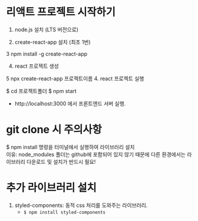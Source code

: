 # 리액트 프로젝트 시작하기

1. node.js 설치 (LTS 버전으로)

2. create-react-app 설치 (최초 1번)

3 npm install -g create-react-app

4. react 프로젝트 생성

5 npx create-react-app 프로젝트이름 4. react 프로젝트 실행

$ cd 프로젝트폴더
$ npm start

- http://localhost:3000 에서 프론트엔드 서버 실행.

# git clone 시 주의사항

$ npm install
명령을 터미널에서 실행하여 라이브러리 설치<br>
이유: node_modules 폴더는 github에 포함되어 있지 않기 때문에 다른 환경에서는 라이브러리 다운로드 및 설치가 반드시 필요!

# 추가 라이브러리 설치

1. styled-components: 동적 css 처리를 도와주는 라이브러리.
   - `$ npm install styled-components`
